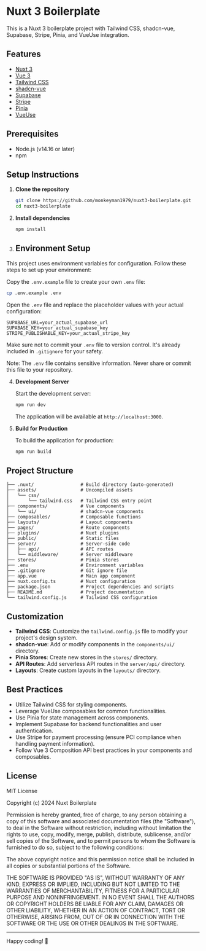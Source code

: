 # Nuxt 3 Boilerplate

This is a Nuxt 3 boilerplate project with Tailwind CSS, shadcn-vue, Supabase, Stripe, Pinia, and VueUse integration.

## Features

- [Nuxt 3](https://nuxt.com/)
- [Vue 3](https://vuejs.org/)
- [Tailwind CSS](https://tailwindcss.com/)
- [shadcn-vue](https://github.com/radix-vue/shadcn-vue)
- [Supabase](https://supabase.io/)
- [Stripe](https://stripe.com/)
- [Pinia](https://pinia.vuejs.org/)
- [VueUse](https://vueuse.org/)

## Prerequisites

- Node.js (v14.16 or later)
- npm

## Setup Instructions

1. **Clone the repository**

   ```bash
   git clone https://github.com/monkeyman1979/nuxt3-boilerplate.git
   cd nuxt3-boilerplate
   ```

2. **Install dependencies**

   ```bash
   npm install
   ```

3. ## Environment Setup

This project uses environment variables for configuration. Follow these steps to set up your environment:

Copy the `.env.example` file to create your own `.env` file:

   ```bash
   cp .env.example .env
   ```

Open the `.env` file and replace the placeholder values with your actual configuration:

   ```
   SUPABASE_URL=your_actual_supabase_url
   SUPABASE_KEY=your_actual_supabase_key
   STRIPE_PUBLISHABLE_KEY=your_actual_stripe_key
   ```

Make sure not to commit your `.env` file to version control. It's already included in `.gitignore` for your safety.

Note: The `.env` file contains sensitive information. Never share or commit this file to your repository.

4. **Development Server**

   Start the development server:

   ```bash
   npm run dev
   ```

   The application will be available at `http://localhost:3000`.

5. **Build for Production**

   To build the application for production:

   ```bash
   npm run build
   ```

## Project Structure

```
├── .nuxt/                 # Build directory (auto-generated)
├── assets/                # Uncompiled assets
│   └── css/
│       └── tailwind.css   # Tailwind CSS entry point
├── components/            # Vue components
│   └── ui/                # shadcn-vue components
├── composables/           # Composable functions
├── layouts/               # Layout components
├── pages/                 # Route components
├── plugins/               # Nuxt plugins
├── public/                # Static files
├── server/                # Server-side code
│   ├── api/               # API routes
│   └── middleware/        # Server middleware
├── stores/                # Pinia stores
├── .env                   # Environment variables
├── .gitignore             # Git ignore file
├── app.vue                # Main app component
├── nuxt.config.ts         # Nuxt configuration
├── package.json           # Project dependencies and scripts
├── README.md              # Project documentation
└── tailwind.config.js     # Tailwind CSS configuration
```

## Customization

- **Tailwind CSS**: Customize the `tailwind.config.js` file to modify your project's design system.
- **shadcn-vue**: Add or modify components in the `components/ui/` directory.
- **Pinia Stores**: Create new stores in the `stores/` directory.
- **API Routes**: Add serverless API routes in the `server/api/` directory.
- **Layouts**: Create custom layouts in the `layouts/` directory.

## Best Practices

- Utilize Tailwind CSS for styling components.
- Leverage VueUse composables for common functionalities.
- Use Pinia for state management across components.
- Implement Supabase for backend functionalities and user authentication.
- Use Stripe for payment processing (ensure PCI compliance when handling payment information).
- Follow Vue 3 Composition API best practices in your components and composables.


## License

MIT License

Copyright (c) 2024 Nuxt Boilerplate

Permission is hereby granted, free of charge, to any person obtaining a copy
of this software and associated documentation files (the "Software"), to deal
in the Software without restriction, including without limitation the rights
to use, copy, modify, merge, publish, distribute, sublicense, and/or sell
copies of the Software, and to permit persons to whom the Software is
furnished to do so, subject to the following conditions:

The above copyright notice and this permission notice shall be included in all
copies or substantial portions of the Software.

THE SOFTWARE IS PROVIDED "AS IS", WITHOUT WARRANTY OF ANY KIND, EXPRESS OR
IMPLIED, INCLUDING BUT NOT LIMITED TO THE WARRANTIES OF MERCHANTABILITY,
FITNESS FOR A PARTICULAR PURPOSE AND NONINFRINGEMENT. IN NO EVENT SHALL THE
AUTHORS OR COPYRIGHT HOLDERS BE LIABLE FOR ANY CLAIM, DAMAGES OR OTHER
LIABILITY, WHETHER IN AN ACTION OF CONTRACT, TORT OR OTHERWISE, ARISING FROM,
OUT OF OR IN CONNECTION WITH THE SOFTWARE OR THE USE OR OTHER DEALINGS IN THE
SOFTWARE.


---

Happy coding! 🚀